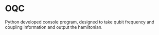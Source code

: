 # OQC
Python developed console program, designed to take qubit frequency and coupling information and output the hamiltonian.
